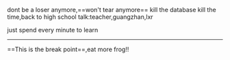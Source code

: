 dont be a loser anymore,==won't tear anymore==
kill the database
kill the time,back to high school
talk:teacher,guangzhan,lxr

just spend every minute to learn
*********
==This is the break point==,eat more frog!!